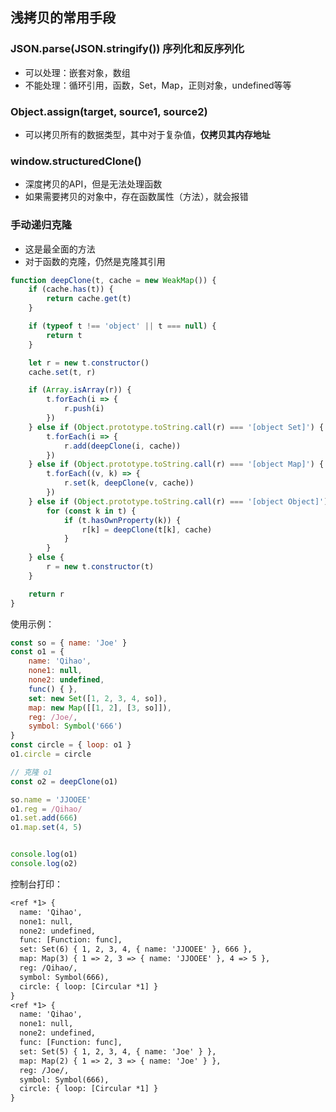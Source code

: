 ## 浅拷贝的常用手段

### JSON.parse(JSON.stringify()) 序列化和反序列化
- 可以处理：嵌套对象，数组
- 不能处理：循环引用，函数，Set，Map，正则对象，undefined等等

### Object.assign(target, source1, source2)
- 可以拷贝所有的数据类型，其中对于复杂值，**仅拷贝其内存地址**

### window.structuredClone()
- 深度拷贝的API，但是无法处理函数
- 如果需要拷贝的对象中，存在函数属性（方法），就会报错

### 手动递归克隆
- 这是最全面的方法
- 对于函数的克隆，仍然是克隆其引用

```js
function deepClone(t, cache = new WeakMap()) {
	if (cache.has(t)) {
		return cache.get(t)
	}

	if (typeof t !== 'object' || t === null) {
		return t
	}

	let r = new t.constructor()
	cache.set(t, r)

	if (Array.isArray(r)) {
		t.forEach(i => {
			r.push(i)
		})
	} else if (Object.prototype.toString.call(r) === '[object Set]') {
		t.forEach(i => {
			r.add(deepClone(i, cache))
		})
	} else if (Object.prototype.toString.call(r) === '[object Map]') {
		t.forEach((v, k) => {
			r.set(k, deepClone(v, cache))
		})
	} else if (Object.prototype.toString.call(r) === '[object Object]') {
		for (const k in t) {
			if (t.hasOwnProperty(k)) {
				r[k] = deepClone(t[k], cache)
			}
		}
	} else {
		r = new t.constructor(t)
	}

	return r
}
```
使用示例：
```js
const so = { name: 'Joe' }
const o1 = {
	name: 'Qihao',
	none1: null,
	none2: undefined,
	func() { },
	set: new Set([1, 2, 3, 4, so]),
	map: new Map([[1, 2], [3, so]]),
	reg: /Joe/,
	symbol: Symbol('666')
}
const circle = { loop: o1 }
o1.circle = circle

// 克隆 o1
const o2 = deepClone(o1)

so.name = 'JJOOEE'
o1.reg = /Qihao/
o1.set.add(666)
o1.map.set(4, 5)


console.log(o1)
console.log(o2)
```
控制台打印：
```txt
<ref *1> {
  name: 'Qihao',
  none1: null,
  none2: undefined,
  func: [Function: func],
  set: Set(6) { 1, 2, 3, 4, { name: 'JJOOEE' }, 666 },
  map: Map(3) { 1 => 2, 3 => { name: 'JJOOEE' }, 4 => 5 },
  reg: /Qihao/,
  symbol: Symbol(666),
  circle: { loop: [Circular *1] }
}
<ref *1> {
  name: 'Qihao',
  none1: null,
  none2: undefined,
  func: [Function: func],
  set: Set(5) { 1, 2, 3, 4, { name: 'Joe' } },
  map: Map(2) { 1 => 2, 3 => { name: 'Joe' } },
  reg: /Joe/,
  symbol: Symbol(666),
  circle: { loop: [Circular *1] }
}
```
